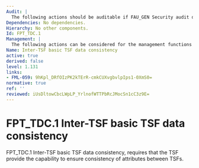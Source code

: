 ```yaml
---
Audit: |
  The following actions should be auditable if FAU_GEN Security audit data generation is included in the PP, PP-Module, functional package or ST: a) minimal: Successful use of TSF data consistency mechanisms; b) basic: Use of the TSF data consistency mechanisms; c) basic: Identification of which TSF data have been interpreted; d) basic: Detection of modified TSF data.
Dependencies: No dependencies.
Hierarchy: No other components.
Id: FPT_TDC.1
Management: |
  The following actions can be considered for the management functions in FMT: a) there are no management activities foreseen.
Name: Inter-TSF basic TSF data consistency
active: true
derived: false
level: 1.131
links:
- FML-059: 9hKpl_DRfOIzPK2kTErR-cmkCUXvgbvlpIps1-0XmS0=
normative: true
ref: ''
reviewed: iUsDltowCbcLWpLP_YrlnofWTTPbRcJMocSn1cC3z9E=
---
```


# FPT_TDC.1 Inter-TSF basic TSF data consistency

FPT_TDC.1 Inter-TSF basic TSF data consistency, requires that the TSF provide the capability to ensure consistency of attributes between TSFs.